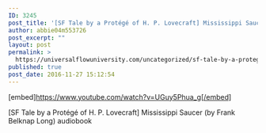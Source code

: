 ```yaml
---
ID: 3245
post_title: '[SF Tale by a Protégé of H. P. Lovecraft] Mississippi Saucer (by Frank Belknap Long)'
author: abbie04m553726
post_excerpt: ""
layout: post
permalink: >
  https://universalflowuniversity.com/uncategorized/sf-tale-by-a-protege-of-h-p-lovecraft-mississippi-saucer-by-frank-belknap-long/
published: true
post_date: 2016-11-27 15:12:54
---
```

[embed]https://www.youtube.com/watch?v=UGuy5Phua_g[/embed]<br>
<p>[SF Tale by a Protégé of H. P. Lovecraft] Mississippi Saucer (by Frank Belknap Long) audiobook</p>